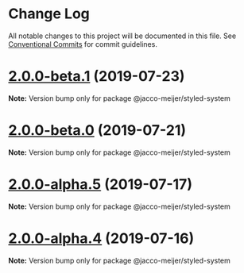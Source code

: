 # Change Log

All notable changes to this project will be documented in this file.
See [Conventional Commits](https://conventionalcommits.org) for commit guidelines.

# [2.0.0-beta.1](https://github.com/jaccomeijer/wheelroom/compare/@jacco-meijer/styled-system@2.0.0-beta.0...@jacco-meijer/styled-system@2.0.0-beta.1) (2019-07-23)

**Note:** Version bump only for package @jacco-meijer/styled-system





# [2.0.0-beta.0](https://github.com/jaccomeijer/wheelroom/compare/@jacco-meijer/styled-system@2.0.0-alpha.5...@jacco-meijer/styled-system@2.0.0-beta.0) (2019-07-21)

**Note:** Version bump only for package @jacco-meijer/styled-system





# [2.0.0-alpha.5](https://github.com/jaccomeijer/wheelroom/compare/@jacco-meijer/styled-system@2.0.0-alpha.4...@jacco-meijer/styled-system@2.0.0-alpha.5) (2019-07-17)

**Note:** Version bump only for package @jacco-meijer/styled-system





# [2.0.0-alpha.4](https://github.com/jaccomeijer/wheelroom/compare/@jacco-meijer/styled-system@2.0.0-alpha.3...@jacco-meijer/styled-system@2.0.0-alpha.4) (2019-07-16)

**Note:** Version bump only for package @jacco-meijer/styled-system
